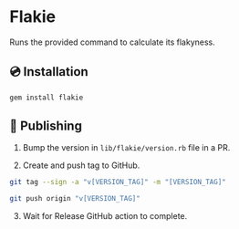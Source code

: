 # Flakie

Runs the provided command to calculate its flakyness.

## 💿 Installation

```bash
gem install flakie
```

## 🚀 Publishing

1. Bump the version in `lib/flakie/version.rb` file in a PR.

2. Create and push tag to GitHub.

```bash
git tag --sign -a "v[VERSION_TAG]" -m "[VERSION_TAG]"

git push origin "v[VERSION_TAG]"
```

3. Wait for Release GitHub action to complete.
